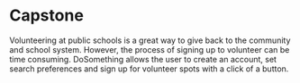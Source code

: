 # Capstone

Volunteering at public schools is a great way to give back to the community and school system. However, the process of signing up to volunteer can be time consuming. DoSomething allows the user to create an account, set search preferences and sign up for volunteer spots with a click of a button. 
